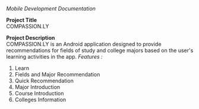 *Mobile Development Documentation*

**Project Title**  
COMPASSION.LY

**Project Description**  
COMPASSION.LY is an Android application designed to provide recommendations for fields of study and college majors based on the user's learning activities in the app.
*Features :*
1. Learn
2. Fields and Major Recommendation
3. Quick Recommendation
4. Major Introduction
5. Course Introduction
6. Colleges Information



